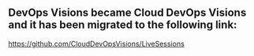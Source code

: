 ## DevOps Visions became Cloud DevOps Visions and it has been migrated to the following link:
https://github.com/CloudDevOpsVisions/LiveSessions
